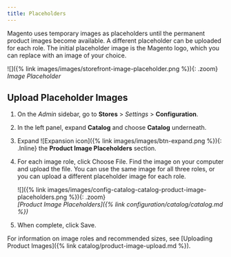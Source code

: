 ```yaml
---
title: Placeholders
---
```


Magento uses temporary images as placeholders until the permanent product images become available. A different placeholder can be uploaded for each role. The initial placeholder image is the Magento logo, which you can replace with an image of your choice.

![]({% link images/images/storefront-image-placeholder.png %}){: .zoom}
_Image Placeholder_

## Upload Placeholder Images

1. On the _Admin_ sidebar, go to **Stores** > _Settings_ > **Configuration**.

1. In the left panel, expand **Catalog** and choose **Catalog** underneath.

1. Expand ![Expansion icon]({% link images/images/btn-expand.png %}){: .Inline} the **Product Image Placeholders** section.

1. For each image role, click <span class="btn">Choose File</span>. Find the image on your computer and upload the file. You can use the same image for all three roles, or you can upload a different placeholder image for each role.

    ![]({% link images/images/config-catalog-catalog-product-image-placeholders.png %}){: .zoom}  
    _[Product Image Placeholders]({% link configuration/catalog/catalog.md %})_

1. When complete, click <span class="btn">Save</span>.

For information on image roles and recommended sizes, see [Uploading Product Images]({% link catalog/product-image-upload.md %}).
